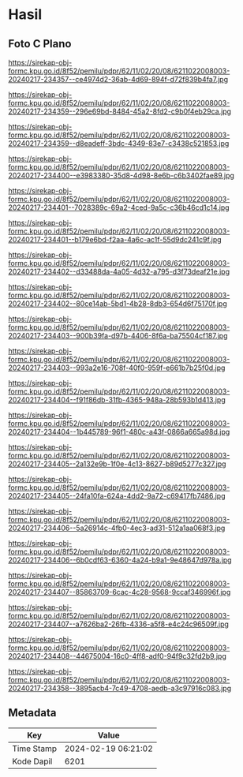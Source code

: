 # Hasil

## Foto C Plano

https://sirekap-obj-formc.kpu.go.id/8f52/pemilu/pdpr/62/11/02/20/08/6211022008003-20240217-234357--ce4974d2-36ab-4d69-894f-d72f839b4fa7.jpg

https://sirekap-obj-formc.kpu.go.id/8f52/pemilu/pdpr/62/11/02/20/08/6211022008003-20240217-234359--296e69bd-8484-45a2-8fd2-c9b0f4eb29ca.jpg

https://sirekap-obj-formc.kpu.go.id/8f52/pemilu/pdpr/62/11/02/20/08/6211022008003-20240217-234359--d8eadeff-3bdc-4349-83e7-c3438c521853.jpg

https://sirekap-obj-formc.kpu.go.id/8f52/pemilu/pdpr/62/11/02/20/08/6211022008003-20240217-234400--e3983380-35d8-4d98-8e6b-c6b3402fae89.jpg

https://sirekap-obj-formc.kpu.go.id/8f52/pemilu/pdpr/62/11/02/20/08/6211022008003-20240217-234401--7028389c-69a2-4ced-9a5c-c36b46cd1c14.jpg

https://sirekap-obj-formc.kpu.go.id/8f52/pemilu/pdpr/62/11/02/20/08/6211022008003-20240217-234401--b179e6bd-f2aa-4a6c-ac1f-55d9dc241c9f.jpg

https://sirekap-obj-formc.kpu.go.id/8f52/pemilu/pdpr/62/11/02/20/08/6211022008003-20240217-234402--d33488da-4a05-4d32-a795-d3f73deaf21e.jpg

https://sirekap-obj-formc.kpu.go.id/8f52/pemilu/pdpr/62/11/02/20/08/6211022008003-20240217-234402--80ce14ab-5bd1-4b28-8db3-654d6f75170f.jpg

https://sirekap-obj-formc.kpu.go.id/8f52/pemilu/pdpr/62/11/02/20/08/6211022008003-20240217-234403--900b39fa-d97b-4406-8f6a-ba75504cf187.jpg

https://sirekap-obj-formc.kpu.go.id/8f52/pemilu/pdpr/62/11/02/20/08/6211022008003-20240217-234403--993a2e16-708f-40f0-959f-e661b7b25f0d.jpg

https://sirekap-obj-formc.kpu.go.id/8f52/pemilu/pdpr/62/11/02/20/08/6211022008003-20240217-234404--f91f86db-31fb-4365-948a-28b593b1d413.jpg

https://sirekap-obj-formc.kpu.go.id/8f52/pemilu/pdpr/62/11/02/20/08/6211022008003-20240217-234404--1b445789-96f1-480c-a43f-0866a665a98d.jpg

https://sirekap-obj-formc.kpu.go.id/8f52/pemilu/pdpr/62/11/02/20/08/6211022008003-20240217-234405--2a132e9b-1f0e-4c13-8627-b89d5277c327.jpg

https://sirekap-obj-formc.kpu.go.id/8f52/pemilu/pdpr/62/11/02/20/08/6211022008003-20240217-234405--24fa10fa-624a-4dd2-9a72-c69417fb7486.jpg

https://sirekap-obj-formc.kpu.go.id/8f52/pemilu/pdpr/62/11/02/20/08/6211022008003-20240217-234406--5a26914c-4fb0-4ec3-ad31-512a1aa068f3.jpg

https://sirekap-obj-formc.kpu.go.id/8f52/pemilu/pdpr/62/11/02/20/08/6211022008003-20240217-234406--6b0cdf63-6360-4a24-b9a1-9e48647d978a.jpg

https://sirekap-obj-formc.kpu.go.id/8f52/pemilu/pdpr/62/11/02/20/08/6211022008003-20240217-234407--85863709-6cac-4c28-9568-9ccaf346996f.jpg

https://sirekap-obj-formc.kpu.go.id/8f52/pemilu/pdpr/62/11/02/20/08/6211022008003-20240217-234407--a7626ba2-26fb-4336-a5f8-e4c24c96509f.jpg

https://sirekap-obj-formc.kpu.go.id/8f52/pemilu/pdpr/62/11/02/20/08/6211022008003-20240217-234408--44675004-16c0-4ff8-adf0-94f9c32fd2b9.jpg

https://sirekap-obj-formc.kpu.go.id/8f52/pemilu/pdpr/62/11/02/20/08/6211022008003-20240217-234358--3895acb4-7c49-4708-aedb-a3c97916c083.jpg


## Metadata

| Key        | Value               |
| ---------- | ------------------- |
| Time Stamp | 2024-02-19 06:21:02 |
| Kode Dapil | 6201                |



